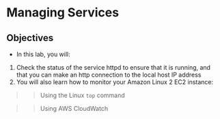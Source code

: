 # Managing Services
## Objectives
- In this lab, you will:
1. Check the status of the service httpd to ensure that it is running, and that you can make an http connection to the local host IP address
2. You will also learn how to monitor your Amazon Linux 2 EC2 instance:

>> Using the Linux `top` command

>> Using AWS CloudWatch
